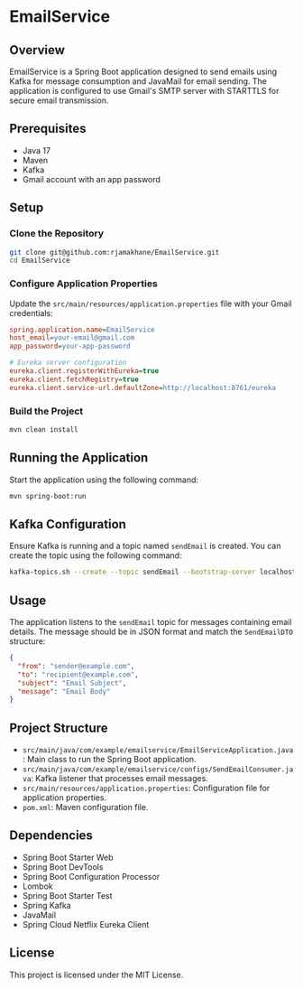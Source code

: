 # EmailService

## Overview
EmailService is a Spring Boot application designed to send emails using Kafka for message consumption and JavaMail for email sending. The application is configured to use Gmail's SMTP server with STARTTLS for secure email transmission.

## Prerequisites
- Java 17
- Maven
- Kafka
- Gmail account with an app password

## Setup

### Clone the Repository
```sh
git clone git@github.com:rjamakhane/EmailService.git
cd EmailService
```

### Configure Application Properties
Update the `src/main/resources/application.properties` file with your Gmail credentials:
```ini
spring.application.name=EmailService
host_email=your-email@gmail.com
app_password=your-app-password

# Eureka server configuration
eureka.client.registerWithEureka=true
eureka.client.fetchRegistry=true
eureka.client.service-url.defaultZone=http://localhost:8761/eureka
```

### Build the Project
```sh
mvn clean install
```

## Running the Application
Start the application using the following command:
```sh
mvn spring-boot:run
```

## Kafka Configuration
Ensure Kafka is running and a topic named `sendEmail` is created. You can create the topic using the following command:
```sh
kafka-topics.sh --create --topic sendEmail --bootstrap-server localhost:9092 --partitions 1 --replication-factor 1
```

## Usage
The application listens to the `sendEmail` topic for messages containing email details. The message should be in JSON format and match the `SendEmailDTO` structure:
```json
{
  "from": "sender@example.com",
  "to": "recipient@example.com",
  "subject": "Email Subject",
  "message": "Email Body"
}
```

## Project Structure
- `src/main/java/com/example/emailservice/EmailServiceApplication.java`: Main class to run the Spring Boot application.
- `src/main/java/com/example/emailservice/configs/SendEmailConsumer.java`: Kafka listener that processes email messages.
- `src/main/resources/application.properties`: Configuration file for application properties.
- `pom.xml`: Maven configuration file.

## Dependencies
- Spring Boot Starter Web
- Spring Boot DevTools
- Spring Boot Configuration Processor
- Lombok
- Spring Boot Starter Test
- Spring Kafka
- JavaMail
- Spring Cloud Netflix Eureka Client

## License
This project is licensed under the MIT License.
